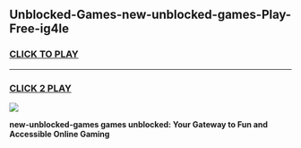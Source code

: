 
## Unblocked-Games-new-unblocked-games-Play-Free-ig4le
<h3>
<a href="https://premium76.site?title=new-unblocked-games&ref=09A">CLICK TO PLAY</a></h3>
<hr>

<h3>
<a href="https://premium76.site?title=new-unblocked-games&ref=09A">CLICK 2 PLAY</a>
  
</h3>

<a href="https://premium76.site?title=new-unblocked-games&ref=09A"><img src="https://clearcache.store/games.png"></a>


**new-unblocked-games games unblocked: Your Gateway to Fun and Accessible Online Gaming**
